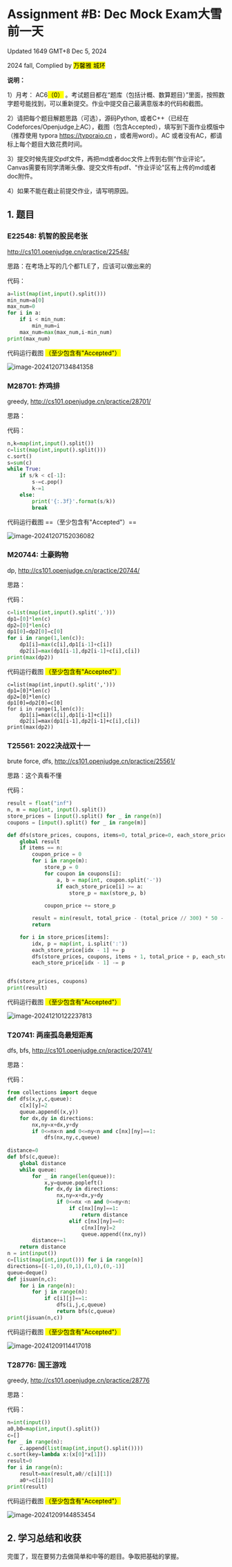 # Assignment #B: Dec Mock Exam大雪前一天

Updated 1649 GMT+8 Dec 5, 2024

2024 fall, Complied by <mark>万馨雅 城环</mark>



**说明：**

1）⽉考： AC6<mark>（0）</mark> 。考试题⽬都在“题库（包括计概、数算题目）”⾥⾯，按照数字题号能找到，可以重新提交。作业中提交⾃⼰最满意版本的代码和截图。

2）请把每个题目解题思路（可选），源码Python, 或者C++（已经在Codeforces/Openjudge上AC），截图（包含Accepted），填写到下面作业模版中（推荐使用 typora https://typoraio.cn ，或者用word）。AC 或者没有AC，都请标上每个题目大致花费时间。

3）提交时候先提交pdf文件，再把md或者doc文件上传到右侧“作业评论”。Canvas需要有同学清晰头像、提交文件有pdf、"作业评论"区有上传的md或者doc附件。

4）如果不能在截止前提交作业，请写明原因。



## 1. 题目

### E22548: 机智的股民老张

http://cs101.openjudge.cn/practice/22548/

思路：在考场上写的几个都TLE了，应该可以做出来的



代码：

```python
a=list(map(int,input().split()))
min_num=a[0]
max_num=0
for i in a:
    if i < min_num:
        min_num=i
    max_num=max(max_num,i-min_num)
print(max_num)
```



代码运行截图 <mark>（至少包含有"Accepted"）</mark>

![image-20241207134841358](C:\Users\kivvii\AppData\Roaming\Typora\typora-user-images\image-20241207134841358.png)



### M28701: 炸鸡排

greedy, http://cs101.openjudge.cn/practice/28701/

思路：



代码：

```python
n,k=map(int,input().split())
c=list(map(int,input().split()))
c.sort()
s=sum(c)
while True:
    if s/k < c[-1]:
        s-=c.pop()
        k-=1
    else:
        print('{:.3f}'.format(s/k))
        break
```



代码运行截图 ==（至少包含有"Accepted"）==

![image-20241207152036082](C:\Users\kivvii\AppData\Roaming\Typora\typora-user-images\image-20241207152036082.png)



### M20744: 土豪购物

dp, http://cs101.openjudge.cn/practice/20744/

思路：



代码：

```python
c=list(map(int,input().split(',')))
dp1=[0]*len(c)
dp2=[0]*len(c)
dp1[0]=dp2[0]=c[0]
for i in range(1,len(c)):
    dp1[i]=max(c[i],dp1[i-1]+c[i])
    dp2[i]=max(dp1[i-1],dp2[i-1]+c[i],c[i])
print(max(dp2))
```



代码运行截图 <mark>（至少包含有"Accepted"）</mark>

```
c=list(map(int,input().split(',')))
dp1=[0]*len(c)
dp2=[0]*len(c)
dp1[0]=dp2[0]=c[0]
for i in range(1,len(c)):
    dp1[i]=max(c[i],dp1[i-1]+c[i])
    dp2[i]=max(dp1[i-1],dp2[i-1]+c[i],c[i])
print(max(dp2))
```



### T25561: 2022决战双十一

brute force, dfs, http://cs101.openjudge.cn/practice/25561/

思路：这个真看不懂



代码：

```python
result = float("inf")
n, m = map(int, input().split())
store_prices = [input().split() for _ in range(n)]
coupons = [input().split() for _ in range(m)]

def dfs(store_prices, coupons, items=0, total_price=0, each_store_price=[0] * m):
    global result
    if items == n:
        coupon_price = 0
        for i in range(m):          
            store_p = 0
            for coupon in coupons[i]:
                a, b = map(int, coupon.split('-'))
                if each_store_price[i] >= a:
                    store_p = max(store_p, b)
            
            coupon_price += store_p

        result = min(result, total_price - (total_price // 300) * 50 - coupon_price)
        return

    for i in store_prices[items]:
        idx, p = map(int, i.split(':'))
        each_store_price[idx - 1] += p
        dfs(store_prices, coupons, items + 1, total_price + p, each_store_price)
        each_store_price[idx - 1] -= p


dfs(store_prices, coupons)
print(result)
```



代码运行截图 <mark>（至少包含有"Accepted"）</mark>

![image-20241210122237813](C:\Users\kivvii\AppData\Roaming\Typora\typora-user-images\image-20241210122237813.png)



### T20741: 两座孤岛最短距离

dfs, bfs, http://cs101.openjudge.cn/practice/20741/

思路：



代码：

```python
from collections import deque
def dfs(x,y,c,queue):
    c[x][y]=2
    queue.append((x,y))
    for dx,dy in directions:
        nx,ny=x+dx,y+dy
        if 0<=nx<n and 0<=ny<n and c[nx][ny]==1:
            dfs(nx,ny,c,queue)
            
distance=0
def bfs(c,queue):
    global distance
    while queue:
        for _ in range(len(queue)):
            x,y=queue.popleft()
            for dx,dy in directions:
                nx,ny=x+dx,y+dy
                if 0<=nx <n and 0<=ny<n:
                    if c[nx][ny]==1:
                        return distance
                    elif c[nx][ny]==0:
                        c[nx][ny]=2
                        queue.append((nx,ny))
        distance+=1
    return distance
n = int(input())
c=[list(map(int,input())) for i in range(n)]
directions=[(-1,0),(0,1),(1,0),(0,-1)]
queue=deque()
def jisuan(n,c):
    for i in range(n):
        for j in range(n):
            if c[i][j]==1:
                dfs(i,j,c,queue)
                return bfs(c,queue)
print(jisuan(n,c))

```



代码运行截图 <mark>（至少包含有"Accepted"）</mark>

![image-20241209114417018](C:\Users\kivvii\AppData\Roaming\Typora\typora-user-images\image-20241209114417018.png)



### T28776: 国王游戏

greedy, http://cs101.openjudge.cn/practice/28776

思路：



代码：

```python
n=int(input())
a0,b0=map(int,input().split())
c=[]
for _ in range(n):
    c.append(list(map(int,input().split())))
c.sort(key=lambda x:(x[0]*x[1]))
result=0
for i in range(n):
    result=max(result,a0//c[i][1])
    a0*=c[i][0]
print(result)
```



代码运行截图 <mark>（至少包含有"Accepted"）</mark>

![image-20241209144853454](C:\Users\kivvii\AppData\Roaming\Typora\typora-user-images\image-20241209144853454.png)



## 2. 学习总结和收获

完蛋了，现在要努力去做简单和中等的题目。争取把基础的掌握。



